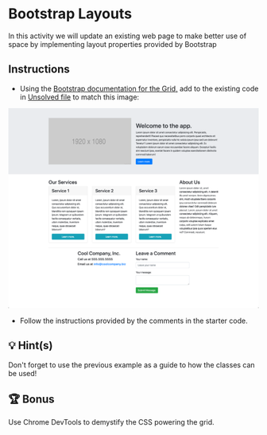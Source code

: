 # Bootstrap Layouts

In this activity we will update an existing web page to make better use of space by implementing layout properties provided by Bootstrap

## Instructions

* Using the [Bootstrap documentation for the Grid,](https://getbootstrap.com/docs/4.5/layout/grid/) add to the existing code in [Unsolved file](./Unsolved/index.html) to match this image:

![The solution shows a page layout with multiple rows and columns using Bootstrap's grid system.](./solved-screenshot.png)

* Follow the instructions provided by the comments in the starter code.

## 💡 Hint(s)

Don't forget to use the previous example as a guide to how the classes can be used!

## 🏆 Bonus

Use Chrome DevTools to demystify the CSS powering the grid.
